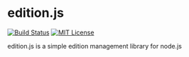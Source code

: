 # edition.js
[![Build Status](https://travis-ci.org/ayahito-saji/edition.js.svg?branch=master)](https://travis-ci.org/ayahito-saji/edition.js)
[![MIT License](http://img.shields.io/badge/license-MIT-blue.svg?style=flat)](LICENSE)

edition.js is a simple edition management library for node.js
